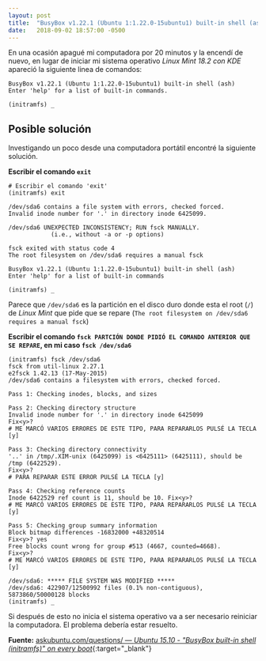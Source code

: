```yaml
---
layout: post
title:  "BusyBox v1.22.1 (Ubuntu 1:1.22.0-15ubuntu1) built-in shell (ash): Una posible solución"
date:   2018-09-02 18:57:00 -0500
---
```


En una ocasión apagué mi computadora por 20 minutos y la encendí de nuevo, en lugar de iniciar mi sistema operativo
*Linux Mint 18.2 con KDE* apareció la siguiente linea de comandos:

```
BusyBox v1.22.1 (Ubuntu 1:1.22.0-15ubuntu1) built-in shell (ash)
Enter 'help' for a list of built-in commands.

(initramfs) _
```

## Posible solución

Investigando un poco desde una computadora portátil encontré la siguiente solución.

**Escribir el comando `exit`**

```
# Escribir el comando 'exit'
(initramfs) exit

/dev/sda6 contains a file system with errors, checked forced.
Invalid inode number for '.' in directory inode 6425099.

/dev/sda6 UNEXPECTED INCONSISTENCY; RUN fsck MANUALLY.
            (i.e., without -a or -p options)
            
fsck exited with status code 4
The root filesystem on /dev/sda6 requires a manual fsck

BusyBox v1.22.1 (Ubuntu 1:1.22.0-15ubuntu1) built-in shell (ash)
Enter 'help' for a list of built-in commands

(initramfs) _
```
Parece que `/dev/sda6` es la partición en el disco duro donde esta el root (`/`) de *Linux Mint* que pide que se repare (`The root filesystem on /dev/sda6 requires a manual fsck`)

**Escribir el comando `fsck PARTCIÓN DONDE PIDIÓ EL COMANDO ANTERIOR QUE SE REPARE`, en mi caso `fsck /dev/sda6`**

```
(initramfs) fsck /dev/sda6
fsck from util-linux 2.27.1
e2fsck 1.42.13 (17-May-2015)
/dev/sda6 contains a filesystem with errors, checked forced.

Pass 1: Checking inodes, blocks, and sizes

Pass 2: Checking directory structure
Invalid inode number for '.' in directory inode 6425099
Fix<y>?
# ME MARCÓ VARIOS ERRORES DE ESTE TIPO, PARA REPARARLOS PULSÉ LA TECLA [y]

Pass 3: Checking directory connectivity
'..' in /tmp/.XIM-unix (6425099) is <6425111> (6425111), should be /tmp (6422529).
Fix<y>?
# PARA REPARAR ESTE ERROR PULSÉ LA TECLA [y]

Pass 4: Checking reference counts
Inode 6422529 ref count is 11, should be 10. Fix<y>?
# ME MARCÓ VARIOS ERRORES DE ESTE TIPO, PARA REPARARLOS PULSÉ LA TECLA [y]

Pass 5: Checking group summary information
Block bitmap differences -16832000 +48320514
Fix<y>? yes
Free blocks count wrong for group #513 (4667, counted=4668).
Fix<y>?
# ME MARCÓ VARIOS ERRORES DE ESTE TIPO, PARA REPARARLOS PULSÉ LA TECLA [y]

/dev/sda6: ***** FILE SYSTEM WAS MODIFIED *****
/dev/sda6: 422907/12500992 files (0.1% non-contiguous), 5873860/50000128 blocks
(initramfs) _
```

Si después de esto no inicia el sistema operativo va a ser necesario reiniciar la computadora. El problema debería estar resuelto.

**Fuente:** [askubuntu.com/questions/ &mdash; *Ubuntu 15.10 - "BusyBox built-in shell (initramfs)" on every boot*](https://askubuntu.com/questions/741109/ubuntu-15-10-busybox-built-in-shell-initramfs-on-every-boot){:target="_blank"}
